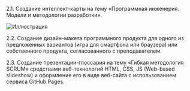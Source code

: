2.1. Создание интеллект-карты на тему «Программная инженерия. Модели и методологии разработки».

![Иллюстрация](https://drive.google.com/file/d/1FGP6LyKZuMAjV90cuRgODLaU8ezmid2H/view?usp=sharing)

2.2. Создание дизайн-макета программного продукта для одного из предложенных вариантов (игра для смартфона или браузера) или собственного продукта, согласованного с преподавателем.

2.3. Создание презентации-глоссария на тему «Гибкая методология SCRUM» средствами веб-технологий HTML, CSS, JS (Web-based slideshow) и оформление его в виде веб-сайта с использованием сервиса GitHub Pages.
